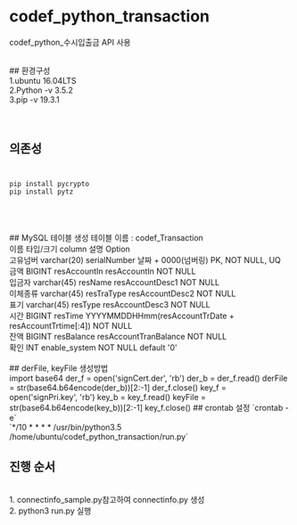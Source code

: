 # codef_python_transaction
codef_python_수시입출금 API 사용

<br>
## 환경구성<br> 
1.ubuntu 16.04LTS<br>
2.Python -v 3.5.2<br>
3.pip -v 19.3.1 <br><br><br>

## 의존성<br><br>
```pip install requests
pip install pycrypto
pip install pytz
```
<br>
<br>
<br>
## MySQL 테이블 생성
테이블 이름 : codef_Transaction<br>
이름	타입/크기	column	설명	Option<br>
고유넘버	varchar(20)	serialNumber	날짜 + 0000(넘버링)	PK, NOT NULL, UQ<br>
금액	BIGINT	resAccountIn	resAccountIn	NOT NULL<br>
입금자	varchar(45)	resName	resAccountDesc1	NOT NULL<br>
이체종류	varchar(45)	resTraType	resAccountDesc2	NOT NULL<br>
표기	varchar(45)	resType	resAccountDesc3	NOT NULL<br>
시간	BIGINT	resTime	YYYYMMDDHHmm(resAccountTrDate + resAccountTrtime[:4])	NOT NULL<br>
잔액	BIGINT	resBalance	resAccountTranBalance	NOT NULL<br>
확인  INT   enable_system NOT NULL default '0'<br>
<br>
## derFile, keyFile 생성방법<br>
import base64
der_f = open('signCert.der', 'rb')
der_b = der_f.read()
derFile = str(base64.b64encode(der_b))[2:-1]
der_f.close()
key_f = open('signPri.key', 'rb')
key_b = key_f.read()
keyFile =  str(base64.b64encode(key_b))[2:-1]
key_f.close()
## crontab 설정
`crontab -e`<br>
`*/10 * * * * /usr/bin/python3.5 /home/ubuntu/codef_python_transaction/run.py`<br>

## 진행 순서
<br>
1. connectinfo_sample.py참고하여 connectinfo.py 생성<br>
2. python3 run.py 실행<br>
<br>
<br>
